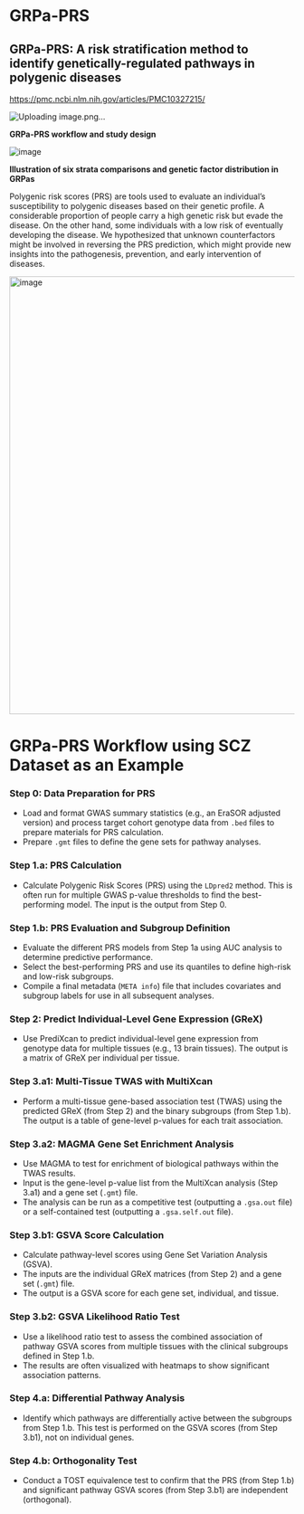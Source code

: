 # GRPa-PRS
## GRPa-PRS: A risk stratification method to identify genetically-regulated pathways in polygenic diseases
https://pmc.ncbi.nlm.nih.gov/articles/PMC10327215/ 

![Uploading image.png…]()




**GRPa-PRS workflow and study design**

![image](https://github.com/davidroad/GRPa-PRS/assets/4857356/09ef6ac1-d922-41d6-a879-52ac36c3b91c)

**Illustration of six strata comparisons and genetic factor distribution in GRPas**

Polygenic risk scores (PRS) are tools used to evaluate an individual’s susceptibility to polygenic diseases based on their genetic profile. A considerable proportion of people carry a high genetic risk but evade the disease. On the other hand, some individuals with a low risk of eventually developing the disease. We hypothesized that unknown counterfactors might be involved in reversing the PRS prediction, which might provide new insights into the pathogenesis, prevention, and early intervention of diseases.


<img width="920" height="774" alt="image" src="https://github.com/user-attachments/assets/ca72b473-3b44-4a88-b05c-1cb1cd7e91cc" />


# GRPa-PRS Workflow using SCZ Dataset as an Example

### **Step 0: Data Preparation for PRS**
* Load and format GWAS summary statistics (e.g., an EraSOR adjusted version) and process target cohort genotype data from `.bed` files to prepare materials for PRS calculation.
* Prepare `.gmt` files to define the gene sets for pathway analyses.

### **Step 1.a: PRS Calculation**
* Calculate Polygenic Risk Scores (PRS) using the `LDpred2` method. This is often run for multiple GWAS p-value thresholds to find the best-performing model. The input is the output from Step 0.

### **Step 1.b: PRS Evaluation and Subgroup Definition**
* Evaluate the different PRS models from Step 1a using AUC analysis to determine predictive performance.
* Select the best-performing PRS and use its quantiles to define high-risk and low-risk subgroups.
* Compile a final metadata (`META info`) file that includes covariates and subgroup labels for use in all subsequent analyses.

### **Step 2: Predict Individual-Level Gene Expression (GReX)**
* Use PrediXcan to predict individual-level gene expression from genotype data for multiple tissues (e.g., 13 brain tissues). The output is a matrix of GReX per individual per tissue.

### **Step 3.a1: Multi-Tissue TWAS with MultiXcan**
* Perform a multi-tissue gene-based association test (TWAS) using the predicted GReX (from Step 2) and the binary subgroups (from Step 1.b). The output is a table of gene-level p-values for each trait association.

### **Step 3.a2: MAGMA Gene Set Enrichment Analysis**
* Use MAGMA to test for enrichment of biological pathways within the TWAS results.
* Input is the gene-level p-value list from the MultiXcan analysis (Step 3.a1) and a gene set (`.gmt`) file.
* The analysis can be run as a competitive test (outputting a `.gsa.out` file) or a self-contained test (outputting a `.gsa.self.out` file).

### **Step 3.b1: GSVA Score Calculation**
* Calculate pathway-level scores using Gene Set Variation Analysis (GSVA).
* The inputs are the individual GReX matrices (from Step 2) and a gene set (`.gmt`) file.
* The output is a GSVA score for each gene set, individual, and tissue.

### **Step 3.b2: GSVA Likelihood Ratio Test**
* Use a likelihood ratio test to assess the combined association of pathway GSVA scores from multiple tissues with the clinical subgroups defined in Step 1.b.
* The results are often visualized with heatmaps to show significant association patterns.

### **Step 4.a: Differential Pathway Analysis**
* Identify which pathways are differentially active between the subgroups from Step 1.b. This test is performed on the GSVA scores (from Step 3.b1), not on individual genes.

### **Step 4.b: Orthogonality Test**
* Conduct a TOST equivalence test to confirm that the PRS (from Step 1.b) and significant pathway GSVA scores (from Step 3.b1) are independent (orthogonal).
